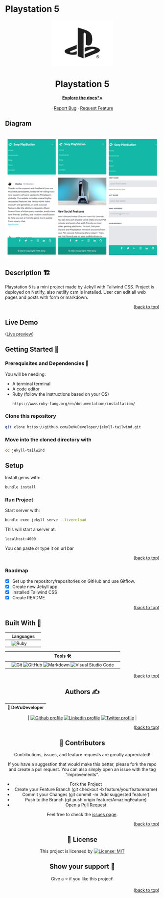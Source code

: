 # Playstation 5

<!-- PROJECT LOGO -->
<div align="center">
  <a href="https://github.com/DeVuDeveloper/jekyll-tailwind.">
    <img src="./assets/images/author/logo.png" alt="Logo" width="200" height="150">
  </a>

  <h1 align="center">Playstation 5</h1>

  <p align="center">
   
  <a href="https://github.com/DeVuDeveloper/jekyll-tailwind.#readme"><strong>Explore the docs*»</strong></a>
    <br />
    <br />
    ·
    <a href="https://github.com/DeVuDeveloper/jekyll-tailwind./issues/1">Report Bug</a>
    ·
    <a href="https://github.com/DeVuDeveloper/jekyll-tailwind./issues/1">Request Feature</a>
  </p>
</div>

## Diagram

## ![Screenshot](./assets/images/author/screenshot.jpg)


## Description 🏗️
Playstation 5 is a mini project made by Jekyll with Tailwind CSS. Project is deployed on Netlify, also netlify csm is installed.
User can edit all web pages and posts with form or markdown.

<p align="right">(<a href="#top">back to top</a>)</p>

## Live Demo

([Live preview](https://jekill-practice.netlify.app/))

## Getting Started 🏁

### Prerequisites and Dependencies 📜

You will be needing:

- A terminal terminal
- A code editor
- Ruby (follow the instructions based on your OS)
  ```bash
  https://www.ruby-lang.org/en/documentation/installation/
  ```
### Clone this repository

```bash
git clone https://github.com/DeVuDeveloper/jekyll-tailwind.git
```

### Move into the cloned directory with

```bash
cd jekyll-tailwind

```

## Setup

Install gems with:

```bash
bundle install
```
### Run Project

Start server with:

```bash
bundle exec jekyll serve --livereload
```

This will start a server at:

```bash
localhost:4000
```

You can paste or type it on url bar



<p align="right">(<a href="#top">back to top</a>)</p>

<!-- ROADMAP -->

### Roadmap

- [x] Set up the repository/repositories on GitHub and use Gitflow.
- [x] Create new Jekyll app
- [x] Installed Tailwind CSS
- [x] Create README

<p align="right">(<a href="#top">back to top</a>)</p>

## Built With 🔨

<div align="center">

|     | Languages                                                                                                                                                                                                                                                                                                                  |     |
| --- | -------------------------------------------------------------------------------------------------------------------------------------------------------------------------------------------------------------------------------------------------------------------------------------------------------------------------- | --- |
|     | ![Ruby](https://img.shields.io/badge/-Ruby-000000?style=flat&logo=ruby&logoColor=red) |

<div align="center">

|     | Tools 🛠️                                                                                                                                                                                                                                                                                                                                                                                                                                                                              |     |
| --- | ------------------------------------------------------------------------------------------------------------------------------------------------------------------------------------------------------------------------------------------------------------------------------------------------------------------------------------------------------------------------------------------------------------------------------------------------------------------------------------- | --- |
|     | ![Git](https://img.shields.io/badge/git-%23F05033.svg?style=for-the-badge&logo=git&logoColor=white) ![GitHub](https://img.shields.io/badge/github-%23121011.svg?style=for-the-badge&logo=github&logoColor=white) ![Markdown](https://img.shields.io/badge/markdown-%23000000.svg?style=for-the-badge&logo=markdown&logoColor=white) ![Visual Studio Code](https://img.shields.io/badge/Visual%20Studio%20Code-0078d7.svg?style=for-the-badge&logo=visual-studio-code&logoColor=white) |     |

<p align="right">(<a href="#top">back to top</a>)</p>
</div>

## Authors ✍️

<div align="center">

| 👤 DeVuDeveloper|
| -------- |

| <a target="_blank" href="https://github.com/DeVuDeveloper"><img src="https://img.shields.io/badge/github-%23121011.svg?style=for-the-badge&logo=github&logoColor=white" alt="Github profile"></a> <a target="_blank" href="https://www.linkedin.com/in/devuj/"><img src="https://img.shields.io/badge/-LinkedIn-0077b5?style=for-the-badge&logo=LinkedIn&logoColor=white" alt="Linkedin profile"></a> <a target="_blank" href="https://twitter.com/DejanVuj"><img src="https://img.shields.io/badge/-Twitter-1DA1F2?style=for-the-badge&logo=Twitter&logoColor=white" alt="Twitter profile"></a>
|

</div>

<p align="right">(<a href="#top">back to top</a>)</p>

## 🤝 Contributors

Contributions, issues, and feature requests are greatly appreciated!

If you have a suggestion that would make this better, please fork the repo and create a pull request. You can also simply open an issue with the tag "improvements".

- Fork the Project
- Create your Feature Branch (git checkout -b feature/yourfeaturename)
- Commit your Changes (git commit -m 'Add suggested feature')
- Push to the Branch (git push origin feature/AmazingFeature)
- Open a Pull Request

Feel free to check the [issues page](https://github.com/DeVuDeveloper/jekyll-tailwind./issues/1).

<p align="right">(<a href="#top">back to top</a>)</p>

## 📝 License

This project is licensed by [![License: MIT](https://img.shields.io/badge/License-MIT-yellow.svg)](LICENSE)

## Show your support 💪

Give a ⭐️ if you like this project!

<p align="right">(<a href="#top">back to top</a>)</p>
